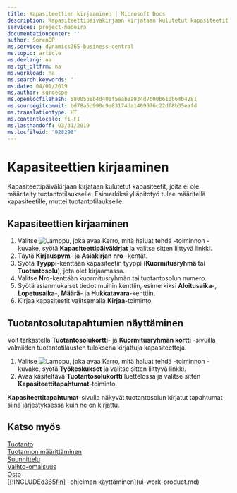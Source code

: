 ```yaml
---
title: Kapasiteettien kirjaaminen | Microsoft Docs
description: Kapasiteettipäiväkirjaan kirjataan kulutetut kapasiteetit, joita ei ole määritelty tuotantotilaukselle. Esimerkiksi ylläpitotyö tulee määritellä kapasiteetille, muttei tuotantotilaukselle.
services: project-madeira
documentationcenter: ''
author: SorenGP
ms.service: dynamics365-business-central
ms.topic: article
ms.devlang: na
ms.tgt_pltfrm: na
ms.workload: na
ms.search.keywords: ''
ms.date: 04/01/2019
ms.author: sgroespe
ms.openlocfilehash: 58005b8b4d401f5eab8a934d7b00b610b64b4281
ms.sourcegitcommit: bd78a5d990c9e83174da1409076c22df8b35eafd
ms.translationtype: HT
ms.contentlocale: fi-FI
ms.lasthandoff: 03/31/2019
ms.locfileid: "928298"
---
```

# <a name="post-capacities"></a>Kapasiteettien kirjaaminen
Kapasiteettipäiväkirjaan kirjataan kulutetut kapasiteetit, joita ei ole määritelty tuotantotilaukselle. Esimerkiksi ylläpitotyö tulee määritellä kapasiteetille, muttei tuotantotilaukselle.  

## <a name="to-post-capacities"></a>Kapasiteettien kirjaaminen  
1.  Valitse ![Lamppu, joka avaa Kerro, mitä haluat tehdä -toiminnon](media/ui-search/search_small.png "Kerro, mitä haluat tehdä") -kuvake, syötä **Kapasiteettipäiväkirjat** ja valitse sitten liittyvä linkki.  
2.  Täytä **Kirjauspvm**- ja **Asiakirjan nro** -kentät.  
3.  Syötä **Tyyppi**-kenttään kapasiteetin tyyppi (**Kuormitusryhmä** tai **Tuotantosolu**), jota olet kirjaamassa.  
4.  Valitse **Nro**-kenttään kuormitusryhmän tai tuotantosolun numero.  
5.  Syötä asianmukaiset tiedot muihin kenttiin, esimerkiksi **Aloitusaika**-, **Lopetusaika**-, **Määrä**- ja **Hukkatavara**-kenttiin.  
6.  Kirjaa kapasiteetit valitsemalla **Kirjaa**-toiminto.  

## <a name="to-view-work-center-ledger-entries"></a>Tuotantosolutapahtumien näyttäminen  
Voit tarkastella **Tuotantosolukortti**- ja **Kuormitusryhmän kortti** -sivuilla valmiiden tuotantotilausten tuloksena kirjattuja kapasiteetteja.    
1.  Valitse ![Lamppu, joka avaa Kerro, mitä haluat tehdä -toiminnon](media/ui-search/search_small.png "Kerro, mitä haluat tehdä") -kuvake, syötä **Työkeskukset** ja valitse sitten liittyvä linkki.  
2.  Avaa käsiteltävä **Tuotantosolukortti** luettelossa ja valitse sitten **Kapasiteettitapahtumat**-toiminto.  

**Kapasiteettitapahtumat**-sivulla näkyvät tuotantosolun kirjatut tapahtumat siinä järjestyksessä kuin ne on kirjattu.   

## <a name="see-also"></a>Katso myös  
[Tuotanto](production-manage-manufacturing.md)    
[Tuotannon määrittäminen](production-configure-production-processes.md)  
[Suunnittelu](production-planning.md)      
[Vaihto-omaisuus](inventory-manage-inventory.md)  
[Osto](purchasing-manage-purchasing.md)  
[[!INCLUDE[d365fin](includes/d365fin_md.md)] -ohjelman käyttäminen](ui-work-product.md)
